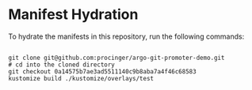 
# Manifest Hydration

To hydrate the manifests in this repository, run the following commands:

```shell

git clone git@github.com:procinger/argo-git-promoter-demo.git
# cd into the cloned directory
git checkout 0a14575b7ae3ad5511140c9b8aba7a4f46c68583
kustomize build ./kustomize/overlays/test
```